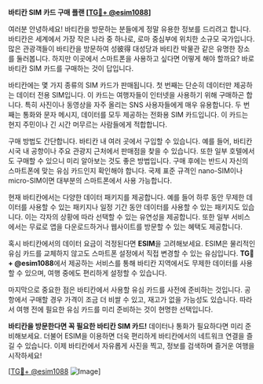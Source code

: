 **바티칸 SIM 카드 구매 플랜 [[TG💪+ @esim1088](https://t.me/s/esim1088)]**

여러분 안녕하세요! 바티칸을 방문하는 분들에게 정말 유용한 정보를 드리려고 합니다. 바티칸은 세계에서 가장 작은 나라 중 하나로, 로마 중심부에 위치한 소규모 국가입니다. 많은 관광객들이 바티칸을 방문하여 성彼得 대성당과 바티칸 박물관 같은 유명한 장소를 둘러봅니다. 하지만 이곳에서 스마트폰을 사용하고 싶다면 어떻게 해야 할까요? 바로 바티칸 SIM 카드를 구매하는 것이 답입니다.

바티칸에는 몇 가지 종류의 SIM 카드가 판매됩니다. 첫 번째는 단순히 데이터만 제공하는 데이터 전용 SIM입니다. 이 카드는 여행자들이 인터넷을 사용하기 위해 구매하곤 합니다. 특히 사진이나 동영상을 자주 올리는 SNS 사용자들에게 매우 유용합니다. 두 번째는 통화와 문자 메시지, 데이터를 모두 제공하는 전화용 SIM 카드입니다. 이 카드는 현지 주민이나 긴 시간 머무르는 사람들에게 적합합니다.

구매 방법도 간단합니다. 바티칸 내 여러 곳에서 구입할 수 있습니다. 예를 들어, 바티칸 시국 내 공항이나 주요 관광지 근처에서 판매점을 찾을 수 있습니다. 또한 일부 호텔에서도 구매할 수 있으니 미리 알아보는 것도 좋은 방법입니다. 구매 후에는 반드시 자신의 스마트폰에 맞는 유심 카드인지 확인해야 합니다. 국제 표준 규격인 nano-SIM이나 micro-SIM이면 대부분의 스마트폰에서 사용 가능합니다.

현재 바티칸에서는 다양한 데이터 패키지를 제공합니다. 예를 들어 하루 동안 무제한 데이터를 사용할 수 있는 패키지나 일정 기간 동안 데이터를 사용할 수 있는 패키지도 있습니다. 이는 각자의 상황에 따라 선택할 수 있는 유연성을 제공합니다. 또한 일부 서비스에서는 무료로 앱을 다운로드하거나 웹사이트를 방문할 수 있는 혜택도 제공합니다.

혹시 바티칸에서의 데이터 요금이 걱정된다면 **ESIM**을 고려해보세요. ESIM은 물리적인 유심 카드를 교체하지 않고도 스마트폰 설정에서 직접 변경할 수 있는 유심입니다. **TG💪+ @esim1088**에서 제공하는 서비스를 통해 바티칸 지역에서도 무제한 데이터를 사용할 수 있으며, 여행 중에도 편리하게 설정할 수 있습니다.

마지막으로 중요한 점은 바티칸에서 사용할 유심 카드를 사전에 준비하는 것입니다. 공항에서 구매할 경우 가격이 조금 더 비쌀 수 있고, 재고가 없을 가능성도 있습니다. 따라서 여행 전에 필요한 유심 카드를 미리 준비하는 것이 현명한 선택입니다.

**바티칸을 방문한다면 꼭 필요한 바티칸 SIM 카드!** 데이터나 통화가 필요하다면 미리 준비해보세요. 더불어 ESIM을 이용하면 더욱 편리하게 바티칸에서의 네트워크 연결을 즐길 수 있습니다. 이제 바티칸에서 자유롭게 사진을 찍고, 정보를 검색하며 즐거운 여행을 시작하세요!

[[TG💪+ @esim1088](https://t.me/s/esim1088) ![Image](https://i.postimg.cc/Y0z9fWf4/image.png)]